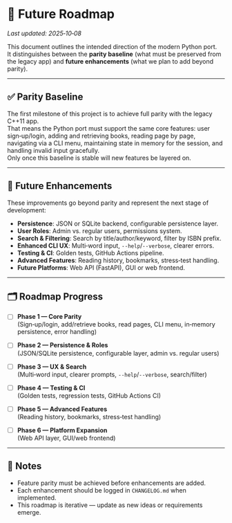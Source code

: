 # 🚀 Future Roadmap

_Last updated: 2025‑10‑08_

This document outlines the intended direction of the modern Python port.  
It distinguishes between the **parity baseline** (what must be preserved from the legacy app) and **future enhancements** (what we plan to add beyond parity).

---

## ✅ Parity Baseline
The first milestone of this project is to achieve full parity with the legacy C++11 app.  
That means the Python port must support the same core features: user sign‑up/login, adding and retrieving books, reading page by page, navigating via a CLI menu, maintaining state in memory for the session, and handling invalid input gracefully.  
Only once this baseline is stable will new features be layered on.

---

## 🚀 Future Enhancements
These improvements go beyond parity and represent the next stage of development:

- **Persistence**: JSON or SQLite backend, configurable persistence layer.  
- **User Roles**: Admin vs. regular users, permissions system.  
- **Search & Filtering**: Search by title/author/keyword, filter by ISBN prefix.  
- **Enhanced CLI UX**: Multi‑word input, `--help`/`--verbose`, clearer errors.  
- **Testing & CI**: Golden tests, GitHub Actions pipeline.  
- **Advanced Features**: Reading history, bookmarks, stress‑test handling.  
- **Future Platforms**: Web API (FastAPI), GUI or web frontend.

---

## 🗂️ Roadmap Progress

- [ ] **Phase 1 — Core Parity**  
  (Sign‑up/login, add/retrieve books, read pages, CLI menu, in‑memory persistence, error handling)

- [ ] **Phase 2 — Persistence & Roles**  
  (JSON/SQLite persistence, configurable layer, admin vs. regular users)

- [ ] **Phase 3 — UX & Search**  
  (Multi‑word input, clearer prompts, `--help`/`--verbose`, search/filter)

- [ ] **Phase 4 — Testing & CI**  
  (Golden tests, regression tests, GitHub Actions CI)

- [ ] **Phase 5 — Advanced Features**  
  (Reading history, bookmarks, stress‑test handling)

- [ ] **Phase 6 — Platform Expansion**  
  (Web API layer, GUI/web frontend)

---

## 📖 Notes
- Feature parity must be achieved before enhancements are added.  
- Each enhancement should be logged in `CHANGELOG.md` when implemented.  
- This roadmap is iterative — update as new ideas or requirements emerge.
